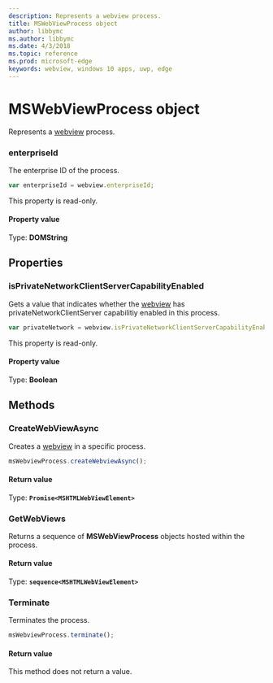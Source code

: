 ```yaml
---
description: Represents a webview process.
title: MSWebViewProcess object
author: libbymc
ms.author: libbymc
ms.date: 4/3/2018
ms.topic: reference
ms.prod: microsoft-edge
keywords: webview, windows 10 apps, uwp, edge
---
```


# MSWebViewProcess object

Represents a [webview](../webview.md) process.

### enterpriseId

The enterprise ID of the process.

```js
var enterpriseId = webview.enterpriseId;
```

This property is read-only.

#### Property value
Type: **DOMString**

## Properties

### isPrivateNetworkClientServerCapabilityEnabled

Gets a value that indicates whether the [webview](../webview.md) has privateNetworkClientServer capabilitiy enabled in this process.

```js
var privateNetwork = webview.isPrivateNetworkClientServerCapabilityEnabled;
```

This property is read-only.

#### Property value
Type: **Boolean**

## Methods

### CreateWebViewAsync

Creates a [webview](../webview.md) in a specific process.

```js
msWebviewProcess.createWebviewAsync();
```

#### Return value

Type: **`Promise<MSHTMLWebViewElement>`**

### GetWebViews

Returns a sequence of **MSWebViewProcess** objects hosted within the process.

#### Return value

Type: **`sequence<MSHTMLWebViewElement>`**

### Terminate

Terminates the process.

```js
msWebviewProcess.terminate();
```

#### Return value

This method does not return a value.